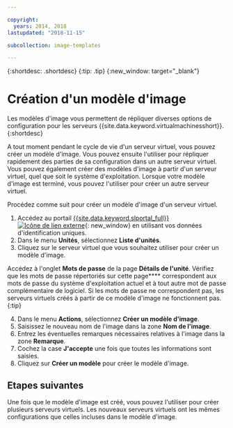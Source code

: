 ```yaml
---

copyright:
  years: 2014, 2018
lastupdated: "2018-11-15"

subcollection: image-templates

---
```


{:shortdesc: .shortdesc}
{:tip: .tip}
{:new_window: target="_blank"}


# Création d'un modèle d'image

Les modèles d'image vous permettent de répliquer diverses options de configuration pour les serveurs {{site.data.keyword.virtualmachinesshort}}.
{:shortdesc}

A tout moment pendant le cycle de vie d'un serveur virtuel, vous pouvez créer un modèle d'image. Vous pouvez ensuite l'utiliser pour répliquer rapidement des parties de sa configuration dans un autre serveur virtuel. Vous pouvez également créer des modèles d'image à partir d'un serveur virtuel, quel que soit le système d'exploitation. Lorsque votre modèle d'image est terminé, vous pouvez l'utiliser pour créer un autre serveur virtuel.

Procédez comme suit pour créer un modèle d'image d'un serveur virtuel.

1. Accédez au portail [{{site.data.keyword.slportal_full}} ![Icône de lien externe](../../icons/launch-glyph.svg "Icône de lien externe")](https://control.softlayer.com/){: new_window} en utilisant vos données d'identification uniques.
2. Dans le menu **Unités**, sélectionnez **Liste d'unités**.
3. Cliquez sur le serveur virtuel que vous souhaitez utiliser pour créer un modèle d'image.

  Accédez à l'onglet **Mots de passe** de la page **Détails de l'unité**. Vérifiez que les mots de passe répertoriés sur cette page**** correspondent aux mots de passe du système d'exploitation actuel et à tout autre mot de passe complémentaire de logiciel. Si les mots de passe ne correspondent pas, les serveurs virtuels créés à partir de ce modèle d'image ne fonctionnent pas.
  {:tip}

4. Dans le menu **Actions**, sélectionnez **Créer un modèle d'image**.
5. Saisissez le nouveau nom de l'image dans la zone **Nom de l'image**.
6. Entrez les éventuelles remarques nécessaires relatives à l'image dans la zone **Remarque**.
7. Cochez la case **J'accepte** une fois que toutes les informations sont saisies.
8. Cliquez sur **Créer un modèle** pour créer le modèle d'image.

## Etapes suivantes

Une fois que le modèle d'image est créé, vous pouvez l'utiliser pour créer plusieurs serveurs virtuels. Les nouveaux
serveurs virtuels ont les mêmes configurations que celles incluses dans le modèle d'image.

